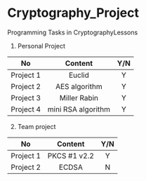 # Cryptography_Project 
Programming Tasks in CryptographyLessons

1. Personal Project

|No|Content|Y/N|
|:--------:|:--------:|:--------:|
| Project 1 | Euclid | Y |
| Project 2 | AES algorithm | Y |
| Project 3 | Miller Rabin | Y |
| Project 4 | mini RSA algorithm | Y |

2. Team project

|No|Content|Y/N|
|:--------:|:--------:|:--------:|
| Project 1 | PKCS #1 v2.2 | Y |
| Project 2 | ECDSA | N |

